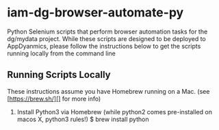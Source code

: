 # iam-dg-browser-automate-py
Python Selenium scripts that perform browser automation tasks for the dg/mydata project.
While these scripts are designed to be deployed to AppDyanmics, please follow the instructions below
to get the scripts running locally from the command line 

## Running Scripts Locally

These instructions assume you have Homebrew running on a Mac. (see [https://brew.sh/][] for more info)

1. Install Python3 via Homebrew (while python2 comes pre-installed on macos X, python3 rules!)
    $ brew install python
    